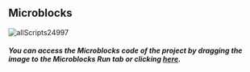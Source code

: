 ## Microblocks

![allScripts24997](https://user-images.githubusercontent.com/112697142/204212775-0513d94c-c8d8-42ad-b33d-62f9a50e2253.png)


##### You can access the Microblocks code of the project by dragging the image to the Microblocks Run tab or clicking [here](https://microblocks.fun/run/microblocks.html#scripts=GP%20Scripts%0Adepends%20%27OLED%20Graphics%27%20%27PicoBricks%27%0A%0Ascript%20531%2078%20%7B%0AwhenStarted%0AOLEDInit_I2C%20%27OLED_0.96in%27%20%273C%27%200%20false%0Aforever%20%7B%0A%20%20pb_set_red_LED%20false%0A%20%20OLEDwrite%20%27%3CBUZZ%20WIRE%20GAME%3E%27%200%200%20false%0A%20%20OLEDwrite%20%27Press%20the%20Button%27%200%2017%20false%0A%20%20OLEDwrite%20%27TO%20START%21%27%2025%2035%20false%0A%20%20waitUntil%20%28pb_button%29%0A%20%20OLEDclear%0A%20%20OLEDwrite%20%27GAME%27%2025%2035%20false%0A%20%20OLEDwrite%20%27STARTED%21%27%2025%2045%20false%0A%20%20digitalWriteOp%201%20true%0A%20%20resetTimer%0A%20%20waitUntil%20%28not%20%28digitalReadOp%201%29%29%0A%20%20OLEDclear%0A%20%20time%20%3D%20%28timer%29%0A%20%20sayIt%20time%0A%20%20OLEDwrite%20%27GAME%20OVER%21%27%2025%2035%20false%0A%20%20OLEDwrite%20%28%27%5Bdata%3Ajoin%5D%27%20time%20%27ms%27%29%2025%2045%20false%0A%20%20pb_set_red_LED%20true%0A%20%20pb_beep%20500%0A%20%20waitMillis%205000%0A%20%20OLEDclear%0A%7D%0A%7D%0A%0Ascript%201004%20278%20%28booleanConstant%20true%29%0A%0A "here").
